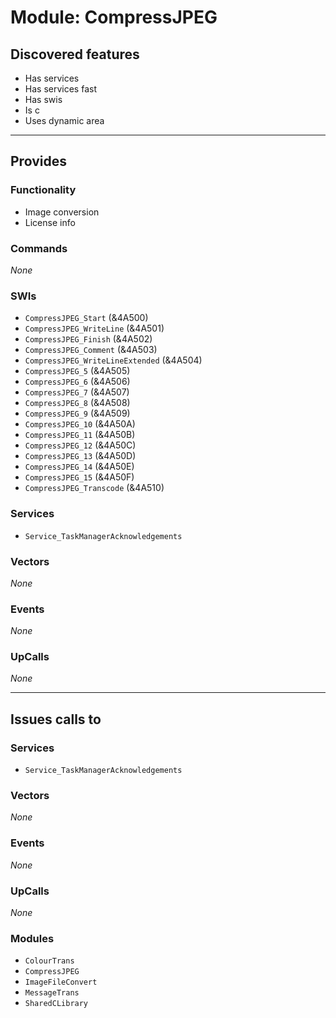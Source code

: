 # Module: CompressJPEG

## Discovered features


* Has services
* Has services fast
* Has swis
* Is c
* Uses dynamic area

---

## Provides

### Functionality


* Image conversion
* License info

### Commands


*None*


### SWIs


* `CompressJPEG_Start` (&4A500)
* `CompressJPEG_WriteLine` (&4A501)
* `CompressJPEG_Finish` (&4A502)
* `CompressJPEG_Comment` (&4A503)
* `CompressJPEG_WriteLineExtended` (&4A504)
* `CompressJPEG_5` (&4A505)
* `CompressJPEG_6` (&4A506)
* `CompressJPEG_7` (&4A507)
* `CompressJPEG_8` (&4A508)
* `CompressJPEG_9` (&4A509)
* `CompressJPEG_10` (&4A50A)
* `CompressJPEG_11` (&4A50B)
* `CompressJPEG_12` (&4A50C)
* `CompressJPEG_13` (&4A50D)
* `CompressJPEG_14` (&4A50E)
* `CompressJPEG_15` (&4A50F)
* `CompressJPEG_Transcode` (&4A510)


### Services


* `Service_TaskManagerAcknowledgements`


### Vectors


*None*


### Events


*None*


### UpCalls


*None*


---

## Issues calls to

### Services


* `Service_TaskManagerAcknowledgements`


### Vectors


*None*


### Events


*None*


### UpCalls


*None*


### Modules


* `ColourTrans`
* `CompressJPEG`
* `ImageFileConvert`
* `MessageTrans`
* `SharedCLibrary`


